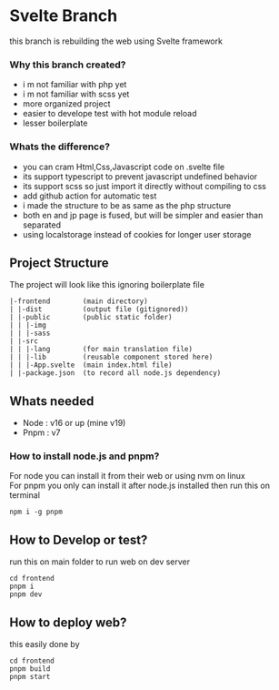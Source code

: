 # Svelte Branch
this branch is rebuilding the web using Svelte framework </br>

### Why this branch created?
- i m not familiar with php yet
- i m not familiar with scss yet
- more organized project
- easier to develope test with hot module reload
- lesser boilerplate

### Whats the difference?
- you can cram Html,Css,Javascript code on .svelte file
- its support typescript to prevent javascript undefined behavior
- its support scss so just import it directly without compiling to css
- add github action for automatic test
- i made the structure to be as same as the php structure
- both en and jp page is fused, but will be simpler and easier than separated
- using localstorage instead of cookies for longer user storage

## Project Structure
The project will look like this ignoring boilerplate file
```
|-frontend        (main directory)
| |-dist          (output file (gitignored))
| |-public        (public static folder)
| | |-img     
| | |-sass
| |-src
| | |-lang        (for main translation file)
| | |-lib         (reusable component stored here)
| | |-App.svelte  (main index.html file)
| |-package.json  (to record all node.js dependency)
```
## Whats needed

- Node : v16 or up (mine v19)
- Pnpm : v7

### How to install node.js and pnpm?
For node you can install it from their web or using nvm on linux </br>
For pnpm you only can install it after node.js installed then run this on terminal</br>
```shell
npm i -g pnpm
```
## How to Develop or test?
run this on main folder to run web on dev server
```shell
cd frontend
pnpm i
pnpm dev
```
## How to deploy web?
this easily done by
```shell
cd frontend
pnpm build
pnpm start
```
